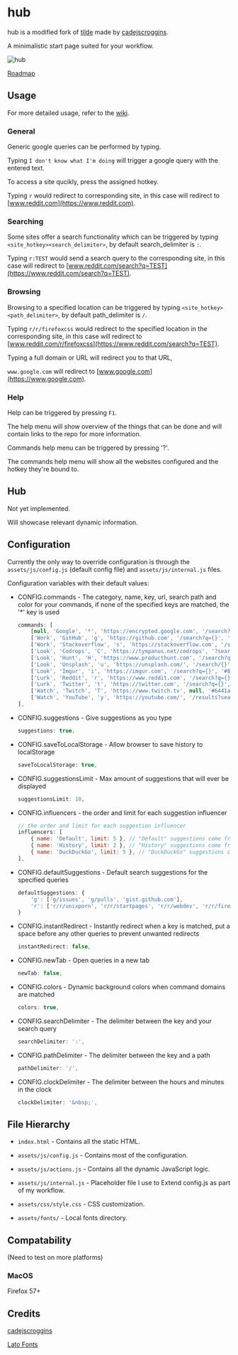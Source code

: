 # hub

hub is a modified fork of [tilde](https://github.com/cadejscroggins/tilde) made by [cadejscroggins](https://github.com/cadejscroggins).

A minimalistic start page suited for your workflow.

![hub](https://i.imgur.com/WMtcH8F.gif)

[Roadmap](https://github.com/VKhitrin/hub/wiki/Roadmap)

## Usage

For more detailed usage, refer to the [wiki](https://github.com/VKhitrin/hub/wiki/Detailed-Usage). 

### General

Generic google queries can be performed by typing.

Typing `I don't know what I'm doing` will trigger a google query with the entered text.

To access a site qucikly, press the assigned hotkey.

Typing `r` would redirect to corresponding site, in this case will redirect to [www.reddit.com](https://www.reddit.com).

### Searching

Some sites offer a search functionality which can be triggered by typing `<site_hotkey><search_delimiter>`, by default search_delimiter is `:`.

Typing `r:TEST` would send a search query to the corresponding site, in this case will redirect to [www.reddit.com/search?q=TEST](https://www.reddit.com/search?q=TEST).

### Browsing

Browsing to a specified location can be triggered by typing `<site_hotkey><path_delimiter>`, by default path_delimiter is `/`.

Typing `r/r/firefoxcss` would redirect to the specified location in the corresponding site, in this case will redirect to [www.reddit.com/r/firefoxcss](https://www.reddit.com/search?q=TEST).

Typing a full domain or URL will redirect you to that URL,

`www.google.com` will redirect to [www.google.com](https://www.google.com).

### Help

Help can be triggered by pressing `F1`.

The help menu will show overview of the things that can be done and will contain links to the repo for more information.

Commands help menu can be triggered by pressing '?'.

The commands help menu will show all the websites configured and the hotkey they're bound to.

## Hub

Not yet implemented.

Will showcase relevant dynamic information.

## Configuration

Currently the only way to override configuration is through the `assets/js/config.js` (default config file) and `assets/js/internal.js` files.

Configuration variables with their default values:
- CONFIG.commands -  The category, name, key, url, search path and color for your commands, if none of the specified keys are matched, the '*' key is used
    ```javascript
    commands: [
        [null, 'Google', '*', 'https://encrypted.google.com', '/search?q={}', '#111'],
        ['Work', 'GitHub', 'g', 'https://github.com', '/search?q={}', '#333'],
        ['Work', 'Stackoverflow', 's', 'https://stackoverflow.com', '/search?q={}', '#f48024'],
        ['Look', 'Codrops', 'C', 'https://tympanus.net/codrops', '?search-type=posts&s={}', '#0099cc'],
        ['Look', 'Hunt', 'H', 'https://www.producthunt.com', '/search?q={}', '#da552f'],
        ['Look', 'Unsplash', 'u', 'https://unsplash.com/', '/search/{}', '#000'],
        ['Look', 'Imgur', 'i', 'https://imgur.com', '/search?q={}', '#85bf25'],
        ['Lurk', 'Reddit', 'r', 'https://www.reddit.com', '/search?q={}', '#5f99cf'],
        ['Lurk', 'Twitter', 't', 'https://twitter.com', '/search?q={}', '#1da1f2'],
        ['Watch', 'Twitch', 'T', 'https://www.twitch.tv', null, '#6441a5'],
        ['Watch', 'YouTube', 'y', 'https://youtube.com/', '/results?search_query={}', '#cd201f'],
    ],
    ```
    
* CONFIG.suggestions - Give suggestions as you type
    ```javascript
    suggestions: true,
    ```
* CONFIG.saveToLocalStorage - Allow browser to save history to localStorage
    ```javascript
    saveToLocalStorage: true,
    ```
    
* CONFIG.suggestionsLimit - Max amount of suggestions that will ever be displayed
    ```javascript
    suggestionsLimit: 10,
    ```
    
* CONFIG.influencers - the order and limit for each suggestion influencer
    ``` javascript
    // the order and limit for each suggestion influencer
    influencers: [
        { name: 'Default', limit: 5 }, // "Default" suggestions come from CONFIG.defaultSuggestions
        { name: 'History', limit: 2 }, // "History" suggestions come from your previously entered queries
        { name: 'DuckDuckGo', limit: 5 }, // "DuckDuckGo" suggestions come from the duck duck go search api
    ],
    ```
    
* CONFIG.defaultSuggestions - Default search suggestions for the specified queries
    ``` javascript
    defaultSuggestions: {
        'g': ['g/issues', 'g/pulls', 'gist.github.com'],
        'r': ['r/r/unixporn', 'r/r/startpages', 'r/r/webdev', 'r/r/firefoxcss'],
  }
    ```
* CONFIG.instantRedirect - Instantly redirect when a key is matched, put a space before any other queries to prevent unwanted redirects
    ```javascript
    instantRedirect: false,
    ```
    
* CONFIG.newTab - Open queries in a new tab
    ```javascript
    newTab: false,
    ```
    
* CONFIG.colors - Dynamic background colors when command domains are matched
    ```javascript
    colors: true,
    ```
    
* CONFIG.searchDelimiter - The delimiter between the key and your search query
    ```javascript
    searchDelimiter: ':',
    ```
* CONFIG.pathDelimiter - The delimiter between the key and a path
    ```javascript
    pathDelimiter: '/',
    ```
* CONFIG.clockDelimiter - The delimiter between the hours and minutes in the clock
    ```javascript
    clockDelimiter: '&nbsp;',
    ```

## File Hierarchy

* `index.html` - Contains all the static HTML.

* `assets/js/config.js` - Contains most of the configuration.

* `assets/js/actions.js` - Contains all the dynamic JavaScript logic.

* `assets/js/internal.js` - Placeholder file I use to Extend config.js as part of my workflow.

* `assets/css/style.css` - CSS customization.

* `assets/fonts/` - Local fonts directory.

## Compatability

(Need to test on more platforms)

### MacOS

Firefox 57+

## Credits

[cadejscroggins](https://github.com/cadejscroggins)

[Lato Fonts](http://www.latofonts.com/)
